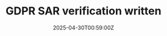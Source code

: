 ---
title: GDPR SAR verification written
linkTitle: GDPR SAR verification written
date: '2025-04-30T00:59:00Z'
weight: 1
description: No content
draft: false
ref: gdpr-sar-verification-written
---